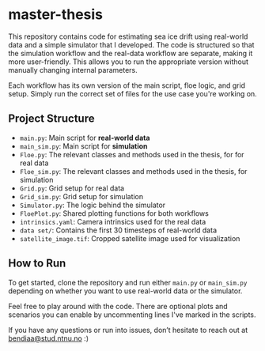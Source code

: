 # master-thesis

This repository contains code for estimating sea ice drift using real-world data and a simple simulator that I developed. The code is structured so that the simulation workflow and the real-data workflow are separate, making it more user-friendly. This allows you to run the appropriate version without manually changing internal parameters.

Each workflow has its own version of the main script, floe logic, and grid setup. Simply run the correct set of files for the use case you're working on.

## Project Structure

- `main.py`: Main script for **real-world data**
- `main_sim.py`: Main script for **simulation**
- `Floe.py`: The relevant classes and methods used in the thesis, for for real data
- `Floe_sim.py`: The relevant classes and methods used in the thesis, for simulation
- `Grid.py`: Grid setup for real data
- `Grid_sim.py`: Grid setup for simulation
- `Simulator.py`: The logic behind the simulator
- `FloePlot.py`: Shared plotting functions for both workflows
- `intrinsics.yaml`: Camera intrinsics used for the real data
- `data set/`: Contains the first 30 timesteps of real-world data
- `satellite_image.tif`: Cropped satellite image used for visualization

## How to Run

To get started, clone the repository and run either `main.py` or `main_sim.py` depending on whether you want to use real-world data or the simulator.

Feel free to play around with the code. There are optional plots and scenarios you can enable by uncommenting lines I've marked in the scripts.

If you have any questions or run into issues, don’t hesitate to reach out at bendiaa@stud.ntnu.no :)
